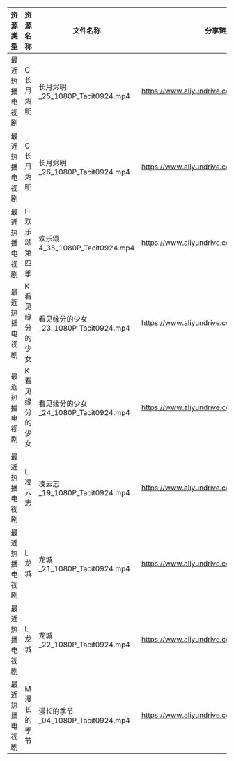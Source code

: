 | 资源类型    | 资源名称     | 文件名称                           | 分享链接                                      | 发布时间       |
| ------- | -------- | ------------------------------ | ----------------------------------------- | ---------- |
| 最近热播电视剧 | C长月烬明    | 长月烬明_25_1080P_Tacit0924.mp4    | https://www.aliyundrive.com/s/Pg7Qf1Dw9se | 2023-04-24 |
| 最近热播电视剧 | C长月烬明    | 长月烬明_26_1080P_Tacit0924.mp4    | https://www.aliyundrive.com/s/Pg7Qf1Dw9se | 2023-04-24 |
| 最近热播电视剧 | H欢乐颂第四季  | 欢乐颂4_35_1080P_Tacit0924.mp4    | https://www.aliyundrive.com/s/2KVAQAAz6J5 | 2023-04-24 |
| 最近热播电视剧 | K看见缘分的少女 | 看见缘分的少女_23_1080P_Tacit0924.mp4 | https://www.aliyundrive.com/s/hs8ePqK8ntX | 2023-04-24 |
| 最近热播电视剧 | K看见缘分的少女 | 看见缘分的少女_24_1080P_Tacit0924.mp4 | https://www.aliyundrive.com/s/hs8ePqK8ntX | 2023-04-24 |
| 最近热播电视剧 | L凌云志     | 凌云志_19_1080P_Tacit0924.mp4     | https://www.aliyundrive.com/s/NBaNPzCpWBy | 2023-04-24 |
| 最近热播电视剧 | L龙城      | 龙城_21_1080P_Tacit0924.mp4      | https://www.aliyundrive.com/s/4VQb55hhxH4 | 2023-04-24 |
| 最近热播电视剧 | L龙城      | 龙城_22_1080P_Tacit0924.mp4      | https://www.aliyundrive.com/s/4VQb55hhxH4 | 2023-04-24 |
| 最近热播电视剧 | M漫长的季节   | 漫长的季节_04_1080P_Tacit0924.mp4   | https://www.aliyundrive.com/s/awkmDj4P6Nj | 2023-04-24 |
